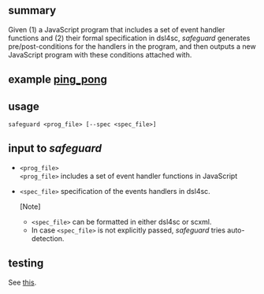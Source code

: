 ## summary

Given (1) a JavaScript program that includes a set of event handler functions
and (2) their formal specification in dsl4sc,
_safeguard_ generates pre/post-conditions for the handlers in the program, and
then outputs a new JavaScript program with these conditions attached with.

## example [ping_pong](../../examples/ping_pong)





## usage

```
safeguard <prog_file> [--spec <spec_file>]
```

## input to _safeguard_

- `<prog_file>`  
  `<prog_file>` includes a set of event handler functions in JavaScript

- `<spec_file>`
  specification of the events handlers in dsl4sc.

  [Note]
  - `<spec_file>` can be formatted in either dsl4sc or scxml.
  - In case `<spec_file>` is not explicitly passed, _safeguard_ tries auto-detection.


## testing

See [this](tests/README.md).
